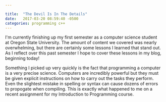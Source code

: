 ```yaml
---

title:  "The Devil Is In The Details"
date:   2017-03-20 08:59:40 -0500
categories: programming c++
---
```


I'm currently finishing up my first semester as a computer science student
at Oregon State University. The amount of content we covered was nearly 
overwhelming, but there are certainly some lessons I learned that stand out.
As I reflect over this past semester I hope to cover these lessons in my blog, 
beginning today!

Something I picked up very quickly is the fact that programming a computer is a
very precise science. Computers are incredibly powerful but they must be given
explicit instructions on how to carry out the tasks they perform. Even the slightest
mistake in spelling or syntax can cause dozens of errors to propogate when compiling.
This is exactly what happened to me on a recent assignment for my Introduction to
Programming course.